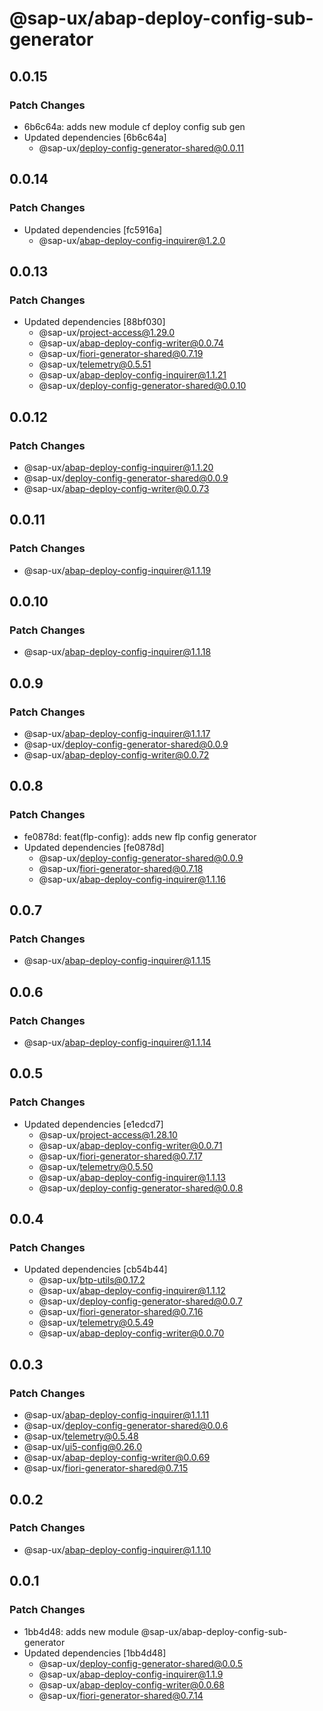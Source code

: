 # @sap-ux/abap-deploy-config-sub-generator

## 0.0.15

### Patch Changes

-   6b6c64a: adds new module cf deploy config sub gen
-   Updated dependencies [6b6c64a]
    -   @sap-ux/deploy-config-generator-shared@0.0.11

## 0.0.14

### Patch Changes

-   Updated dependencies [fc5916a]
    -   @sap-ux/abap-deploy-config-inquirer@1.2.0

## 0.0.13

### Patch Changes

-   Updated dependencies [88bf030]
    -   @sap-ux/project-access@1.29.0
    -   @sap-ux/abap-deploy-config-writer@0.0.74
    -   @sap-ux/fiori-generator-shared@0.7.19
    -   @sap-ux/telemetry@0.5.51
    -   @sap-ux/abap-deploy-config-inquirer@1.1.21
    -   @sap-ux/deploy-config-generator-shared@0.0.10

## 0.0.12

### Patch Changes

-   @sap-ux/abap-deploy-config-inquirer@1.1.20
-   @sap-ux/deploy-config-generator-shared@0.0.9
-   @sap-ux/abap-deploy-config-writer@0.0.73

## 0.0.11

### Patch Changes

-   @sap-ux/abap-deploy-config-inquirer@1.1.19

## 0.0.10

### Patch Changes

-   @sap-ux/abap-deploy-config-inquirer@1.1.18

## 0.0.9

### Patch Changes

-   @sap-ux/abap-deploy-config-inquirer@1.1.17
-   @sap-ux/deploy-config-generator-shared@0.0.9
-   @sap-ux/abap-deploy-config-writer@0.0.72

## 0.0.8

### Patch Changes

-   fe0878d: feat(flp-config): adds new flp config generator
-   Updated dependencies [fe0878d]
    -   @sap-ux/deploy-config-generator-shared@0.0.9
    -   @sap-ux/fiori-generator-shared@0.7.18
    -   @sap-ux/abap-deploy-config-inquirer@1.1.16

## 0.0.7

### Patch Changes

-   @sap-ux/abap-deploy-config-inquirer@1.1.15

## 0.0.6

### Patch Changes

-   @sap-ux/abap-deploy-config-inquirer@1.1.14

## 0.0.5

### Patch Changes

-   Updated dependencies [e1edcd7]
    -   @sap-ux/project-access@1.28.10
    -   @sap-ux/abap-deploy-config-writer@0.0.71
    -   @sap-ux/fiori-generator-shared@0.7.17
    -   @sap-ux/telemetry@0.5.50
    -   @sap-ux/abap-deploy-config-inquirer@1.1.13
    -   @sap-ux/deploy-config-generator-shared@0.0.8

## 0.0.4

### Patch Changes

-   Updated dependencies [cb54b44]
    -   @sap-ux/btp-utils@0.17.2
    -   @sap-ux/abap-deploy-config-inquirer@1.1.12
    -   @sap-ux/deploy-config-generator-shared@0.0.7
    -   @sap-ux/fiori-generator-shared@0.7.16
    -   @sap-ux/telemetry@0.5.49
    -   @sap-ux/abap-deploy-config-writer@0.0.70

## 0.0.3

### Patch Changes

-   @sap-ux/abap-deploy-config-inquirer@1.1.11
-   @sap-ux/deploy-config-generator-shared@0.0.6
-   @sap-ux/telemetry@0.5.48
-   @sap-ux/ui5-config@0.26.0
-   @sap-ux/abap-deploy-config-writer@0.0.69
-   @sap-ux/fiori-generator-shared@0.7.15

## 0.0.2

### Patch Changes

-   @sap-ux/abap-deploy-config-inquirer@1.1.10

## 0.0.1

### Patch Changes

-   1bb4d48: adds new module @sap-ux/abap-deploy-config-sub-generator
-   Updated dependencies [1bb4d48]
    -   @sap-ux/deploy-config-generator-shared@0.0.5
    -   @sap-ux/abap-deploy-config-inquirer@1.1.9
    -   @sap-ux/abap-deploy-config-writer@0.0.68
    -   @sap-ux/fiori-generator-shared@0.7.14
